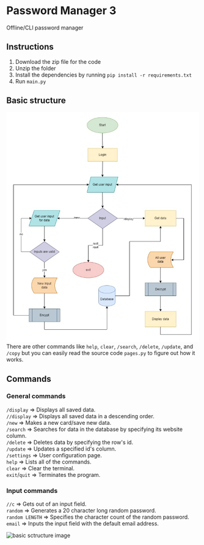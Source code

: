 # Password Manager 3
Offline/CLI password manager

## Instructions
1. Download the zip file for the code
2. Unzip the folder
3. Install the dependencies by running ```pip install -r requirements.txt```
4. Run ```main.py```

## Basic structure
![basic sctructure image](https://github.com/KaindraDjoemena/password-manager-3/blob/main/basic_diagram.jpg?raw=true)<br/>
There are other commands like ```help```, ```clear```, ```/search```, ```/delete```, ```/update```, and ```/copy``` but you can easily read the source code ```pages.py``` to figure out how it works.

## Commands
### General commands
```/display``` => Displays all saved data.<br/>
```//display``` => Displays all saved data in a descending order.<br/>
```/new``` => Makes a new card/save new data.<br/>
```/search``` => Searches for data in the database by specifying its website column.<br/>
```/delete``` => Deletes data by specifying the row's id.<br/>
```/update``` => Updates a specified id's column.<br/>
```/settings``` => User configuration page.<br/>
```help``` => Lists all of the commands.<br/>
```clear``` => Clear the terminal.<br/>
```exit```/```quit``` => Terminates the program.<br/>

### Input commands
```//c``` => Gets out of an input field.<br/>
```random``` => Generates a 20 character long random password.<br/>
```random LENGTH``` => Specifies the character count of the random password.<br/>
```email``` => Inputs the input field with the default email address.<br/>

![basic sctructure image](https://github.com/KaindraDjoemena/password-manager-3/blob/main/command_examples.JPG?raw=true)
